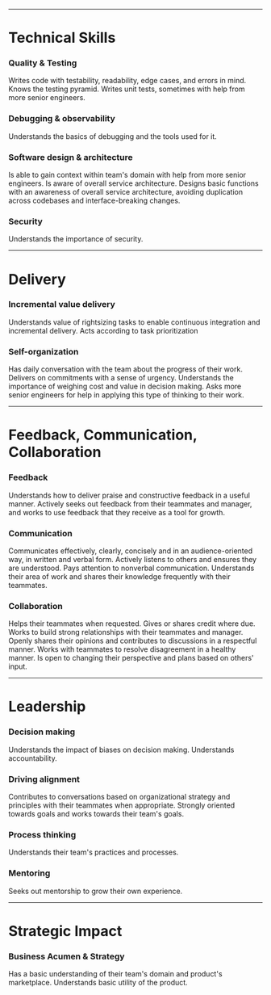 ***
# Technical Skills

### Quality & Testing
Writes code with testability, readability, edge cases, and errors in mind.
Knows the testing pyramid. Writes unit tests, sometimes with help from more senior engineers.

### Debugging & observability
Understands the basics of debugging and the tools used for it.

### Software design & architecture
Is able to gain context within team's domain with help from more senior engineers.
Is aware of overall service architecture. Designs basic functions with an awareness of overall service architecture, avoiding duplication across codebases and interface-breaking changes.

### Security
Understands the importance of security. 

***
# Delivery

### Incremental value delivery
Understands value of rightsizing tasks to enable continuous integration and incremental delivery.
Acts according to task prioritization

### Self-organization
Has daily conversation with the team about the progress of their work. Delivers on commitments with a sense of urgency.
Understands the importance of weighing cost and value in decision making. Asks more senior engineers for help in applying this type of thinking to their work.

***
# Feedback, Communication, Collaboration 

### Feedback
Understands how to deliver praise and constructive feedback in a useful manner.
Actively seeks out feedback from their teammates and manager, and works to use feedback that they receive as a tool for growth.

### Communication
Communicates effectively, clearly, concisely and in an audience-oriented way, in written and verbal form. Actively listens to others and ensures they are understood. Pays attention to nonverbal communication.
Understands their area of work and shares their knowledge frequently with their teammates.

### Collaboration
Helps their teammates when requested. Gives or shares credit where due.
Works to build strong relationships with their teammates and manager. 
Openly shares their opinions and contributes to discussions in a respectful manner. Works with teammates to resolve disagreement in a healthy manner. Is open to changing their perspective and plans based on others' input. 

***
# Leadership

### Decision making
Understands the impact of biases on decision making. Understands accountability.

### Driving alignment
Contributes to conversations based on organizational strategy and principles with their teammates when appropriate. Strongly oriented towards goals and works towards their team's goals.

### Process thinking
Understands their team's practices and processes.

### Mentoring
Seeks out mentorship to grow their own experience.

***
# Strategic Impact

### Business Acumen & Strategy
Has a basic understanding of their team's domain and product's marketplace.
Understands basic utility of the product.